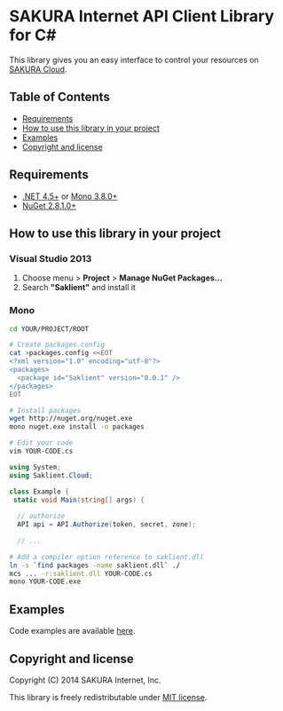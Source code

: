# SAKURA Internet API Client Library for C&#35;

This library gives you an easy interface to control your resources on
[SAKURA Cloud](https://secure.sakura.ad.jp/cloud/).


## Table of Contents

* [Requirements](#requirements)
* [How to use this library in your project](#how-to-use-this-library-in-your-project)
* [Examples](#examples)
* [Copyright and license](#copyright-and-license)


## Requirements

- [.NET 4.5+](http://www.microsoft.com/ja-jp/net/default.aspx) or [Mono 3.8.0+](http://www.mono-project.com/)
- [NuGet 2.8.1.0+](https://www.nuget.org/)


## How to use this library in your project

### Visual Studio 2013

1. Choose menu > **Project** > **Manage NuGet Packages...**
2. Search **"Saklient"** and install it

### Mono

```bash
cd YOUR/PROJECT/ROOT

# Create packages.config
cat >packages.config <<EOT
<?xml version="1.0" encoding="utf-8"?>
<packages>
  <package id="Saklient" version="0.0.1" />
</packages>
EOT

# Install packages
wget http://nuget.org/nuget.exe
mono nuget.exe install -o packages

# Edit your code
vim YOUR-CODE.cs
```

```csharp
using System;
using Saklient.Cloud;

class Example {
 static void Main(string[] args) {
  
  // authorize
  API api = API.Authorize(token, secret, zone);
  
  // ...
```

```bash
# Add a compiler option reference to saklient.dll
ln -s `find packages -name saklient.dll` ./
mcs ... -r:saklient.dll YOUR-CODE.cs
mono YOUR-CODE.exe
```


## Examples

Code examples are available [here](http://sakura-internet.github.io/saklient.doc/).


## Copyright and license

Copyright (C) 2014 SAKURA Internet, Inc.

This library is freely redistributable under [MIT license](http://www.opensource.org/licenses/mit-license.php).

